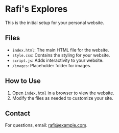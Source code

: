 # Rafi's Explores
This is the initial setup for your personal website.

## Files
- `index.html`: The main HTML file for the website.
- `style.css`: Contains the styling for your website.
- `script.js`: Adds interactivity to your website.
- `/images`: Placeholder folder for images.

## How to Use
1. Open `index.html` in a browser to view the website.
2. Modify the files as needed to customize your site.

## Contact
For questions, email: rafi@example.com.
